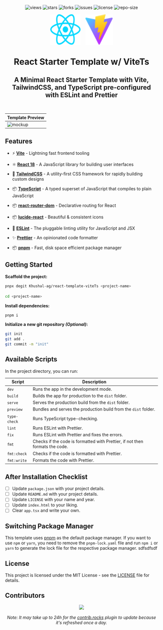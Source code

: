 <div align=center>

![views] ![stars] ![forks] ![issues] ![license] ![repo-size]

<div style="display: flex; justify-content: center; align-items:center; gap: 1rem;">
<img src="public/react.svg" style="width: 100px; height: 100px;">
<img src="public/vite.svg" style="width: 90px; height: 100px;">
</div>

# React Starter Template w/ ViteTs

## A Minimal React Starter Template with Vite, TailwindCSS, and TypeScript pre-configured with ESLint and Prettier

<br>

| **Template Preview** |
| -------------------- |
| ![mockup]            |

</div>

## Features

- ⚡ **[Vite](https://vitejs.dev/)** - Lightning fast frontend tooling

- ⚛️ **[React 18](https://reactjs.org/)** - A JavaScript library for building user interfaces
- 🎨 **[TailwindCSS](https://tailwindcss.com/)** - A utility-first CSS framework for rapidly building custom designs
- 📦 **[TypeScript](https://www.typescriptlang.org/)** - A typed superset of JavaScript that compiles to plain JavaScript
- 📦 **[react-router-dom](https://reactrouter.com/)** - Declarative routing for React
- 📦 **[lucide-react](https://lucide.dev/)** - Beautiful & consistent icons
- 📝 **[ESLint](https://eslint.org/)** - The pluggable linting utility for JavaScript and JSX
- ✨ **[Prettier](https://prettier.io/)** - An opinionated code formatter
- 📦 **[pnpm](https://pnpm.io/)** - Fast, disk space efficient package manager

## Getting Started

**Scaffold the project:**

```bash
pnpx degit Khushal-ag/react-template-viteTs <project-name>

cd <project-name>
```

**Install dependencies:**

```bash
pnpm i
```

**Initialize a new git repository _(Optional)_:**

```bash
git init
git add .
git commit -m "init"
```

## Available Scripts

In the project directory, you can run:

| **Script**   | **Description**                                                              |
| ------------ | ---------------------------------------------------------------------------- |
| `dev`        | Runs the app in the development mode.                                        |
| `build`      | Builds the app for production to the `dist` folder.                          |
| `serve`      | Serves the production build from the `dist` folder.                          |
| `preview`    | Bundles and serves the production build from the `dist` folder.              |
| `type-check` | Runs TypeScript type-checking.                                               |
| `lint`       | Runs ESLint with Prettier.                                                   |
| `fix`        | Runs ESLint with Prettier and fixes the errors.                              |
| `fmt`        | Checks if the code is formatted with Prettier, if not then formats the code. |
| `fmt:check`  | Checks if the code is formatted with Prettier.                               |
| `fmt:write`  | Formats the code with Prettier.                                              |

## After Installation Checklist

- [ ] Update `package.json` with your project details.
- [ ] Update `README.md` with your project details.
- [ ] Update `LICENSE` with your name and year.
- [ ] Update `index.html` to your liking.
- [ ] Clear `app.tsx` and write your own.

## Switching Package Manager

This template uses [pnpm](https://pnpm.io/) as the default package manager. If you want to use `npm` or `yarn`, you need to remove the `pnpm-lock.yaml` file and run `npm i` or `yarn` to generate the lock file for the respective package manager.
sdfsdfsdf

## License

This project is licensed under the MIT License - see the [LICENSE](LICENSE) file for details.

## Contributors

<div align=center>

[![][contributors]][contributors-graph]

_Note: It may take up to 24h for the [contrib.rocks][contrib-rocks] plugin to update because it's refreshed once a day._

</div>

<!----------------------------------{ Labels }--------------------------------->

[views]: https://komarev.com/ghpvc/?username=react-template-viteTs&label=view%20counter&color=red&style=flat
[repo-size]: https://img.shields.io/github/repo-size/Khushal-ag/react-template-viteTs
[issues]: https://img.shields.io/github/issues-raw/Khushal-ag/react-template-viteTs
[license]: https://img.shields.io/github/license/Khushal-ag/react-template-viteTs
[forks]: https://img.shields.io/github/forks/Khushal-ag/react-template-viteTs?style=flat
[stars]: https://img.shields.io/github/stars/Khushal-ag/react-template-viteTs
[contributors]: https://contrib.rocks/image?repo=Khushal-ag/react-template-viteTs&max=500
[contributors-graph]: https://github.com/Khushal-ag/react-template-viteTs/graphs/contributors
[contrib-rocks]: https://contrib.rocks/preview?repo=Khushal-ag%2Freact-template-viteTs

<!----------------------------------{ Images }--------------------------------->

[mockup]: https://graph.org/file/d18be68a824517335e1eb.png
